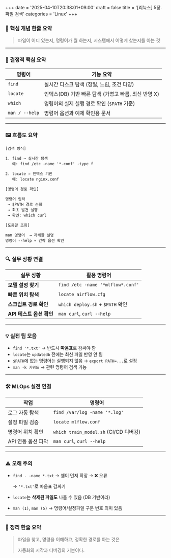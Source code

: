 +++
date = '2025-04-10T20:38:01+09:00'
draft = false
title = '[리눅스] 5장. 파일 검색'
categories = 'Linux'
+++

### 📌 핵심 개념 한줄 요약

> 파일이 어디 있는지, 명령어가 뭘 하는지, 시스템에서 어떻게 찾는지를 아는 것
> 
> 

---

### 🧠 결정적 핵심 요약

| 명령어 | 기능 요약 |
| --- | --- |
| `find` | 실시간 디스크 탐색 (정밀, 느림, 조건 다양) |
| `locate` | 인덱스(DB) 기반 빠른 탐색 (가볍고 빠름, 최신 반영 X) |
| `which` | 명령어의 실제 실행 경로 확인 (`$PATH` 기준) |
| `man / --help` | 명령어 옵션과 예제 확인용 문서 |

---

### 🖼️ 흐름도 요약

```
[검색 방식]

1. find → 실시간 탐색
   예: find /etc -name '*.conf' -type f

2. locate → 인덱스 기반
   예: locate nginx.conf

[명령어 경로 확인]

명령어 입력
 → $PATH 경로 순회
 → 최초 발견 실행
 → 확인: which curl

[도움말 조회]

man 명령어  → 자세한 설명
명령어 --help → 간략 옵션 확인

```

---

### 🔍 실무 상황 연결

| 실무 상황 | 활용 명령어 |
| --- | --- |
| **모델 설정 찾기** | `find /etc -name '*mlflow*.conf'` |
| **빠른 위치 탐색** | `locate airflow.cfg` |
| **스크립트 경로 확인** | `which deploy.sh` + `$PATH` 확인 |
| **API 테스트 옵션 확인** | `man curl`, `curl --help` |

---

### 💡 실전 팁 모음

- `find '*.txt'` → 반드시 **따옴표**로 감싸야 함
- `locate`는 `updatedb` 전에는 최신 파일 반영 안 됨
- `$PATH`에 없는 명령어는 실행되지 않음 → `export PATH=...`로 설정
- `man -k 키워드` → 관련 명령어 검색 가능

---

### 🛠️ MLOps 실전 연결

| 작업 | 명령어 |
| --- | --- |
| 로그 자동 탐색 | `find /var/log -name '*.log'` |
| 설정 파일 검증 | `locate mlflow.conf` |
| 명령어 위치 확인 | `which train_model.sh` (CI/CD 디버깅) |
| API 연동 옵션 파악 | `man curl`, `curl --help` |

---

### ⚠️ 오해 주의

- `find . -name *.txt` → 쉘이 먼저 확장 → ❌ 오류
    
    → `'*.txt'`로 따옴표 감싸기
    
- `locate`는 **삭제된 파일도** 나올 수 있음 (DB 기반이라)
- `man (1)`, `man (5)` → 명령어/설정파일 구분 번호 의미 있음

---

### 🏁 정리 한줄 요약

> 파일을 찾고, 명령을 이해하고, 정확한 경로를 아는 것은
> 
> 
> 자동화의 시작과 디버깅의 기본이다.
>
